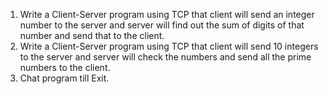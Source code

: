 1. Write a Client-Server program using TCP that client will send an integer number to the server and server will find out the sum of digits of that number and send that to the client.
2. Write a Client-Server program using TCP that client will send 10 integers to the server and server will check the numbers and send all the prime numbers to the client.
3. Chat program till Exit.
